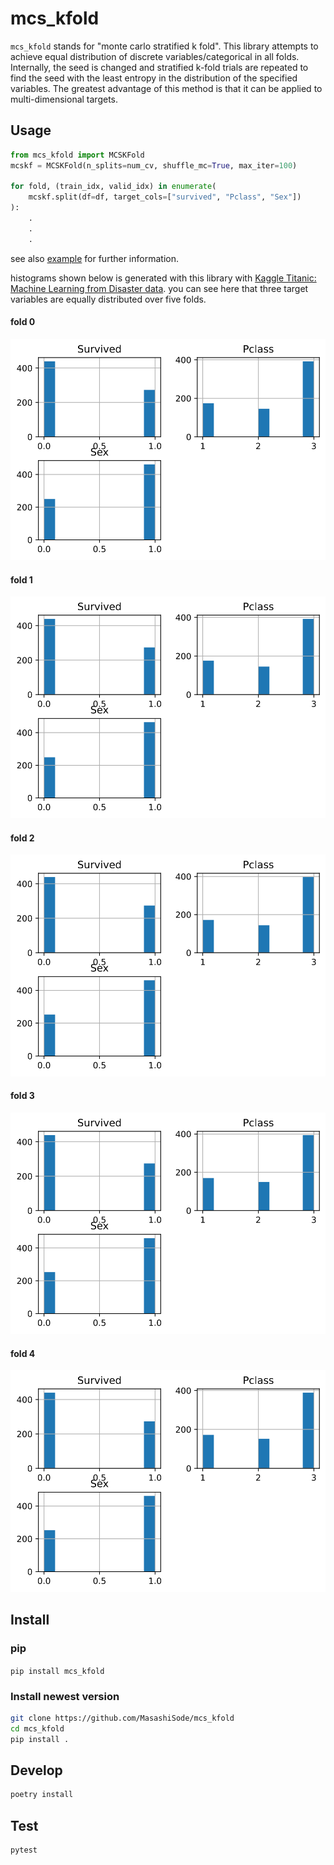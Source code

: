 # mcs_kfold

`mcs_kfold` stands for "monte carlo stratified k fold". This library attempts to achieve equal distribution of discrete variables/categorical in all folds.
Internally, the seed is changed and stratified k-fold trials are repeated to find the seed with the least entropy in the distribution of the specified variables. The greatest advantage of this method is that it can be applied to multi-dimensional targets.

## Usage

```python
from mcs_kfold import MCSKFold
mcskf = MCSKFold(n_splits=num_cv, shuffle_mc=True, max_iter=100)

for fold, (train_idx, valid_idx) in enumerate(
    mcskf.split(df=df, target_cols=["survived", "Pclass", "Sex"])
):
    .
    .
    .


```

see also [example](https://github.com/MasashiSode/mcs_kfold/blob/master/examples/exp_titanic.ipynb) for further information.

histograms shown below is generated with this library with [Kaggle Titanic: Machine Learning from Disaster data](https://www.kaggle.com/c/titanic/data?select=train.csv). you can see here that three target variables are equally distributed over five folds.

#### fold 0

![image](./examples/figs/titanic_fold0.svg)

#### fold 1

![image](./examples/figs/titanic_fold1.svg)

#### fold 2

![image](./examples/figs/titanic_fold2.svg)

#### fold 3

![image](./examples/figs/titanic_fold3.svg)

#### fold 4

![image](./examples/figs/titanic_fold4.svg)

## Install

### pip

`pip install mcs_kfold`

### Install newest version

```sh
git clone https://github.com/MasashiSode/mcs_kfold
cd mcs_kfold
pip install .
```

## Develop

```sh
poetry install
```

## Test

```sh
pytest
```
